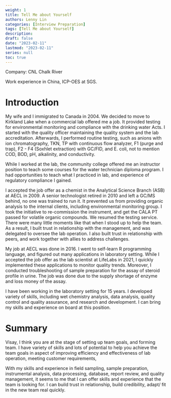 ```yaml
---
weight: 1
title: Tell Me about Yourself
authors: Lenny Lin
categories: [Interview Preparation]
tags: [Tell Me about Yourself]
description: 
draft: false
date: "2023-02-11"
lastmod: "2023-02-11"
series: null
toc: true
---
```



Company: CNL Chalk River

Work experience in China, ICP-OES at SGS.

# Introduction

My wife and I immigrated to Canada in 2004.  We decided to move to Kirkland Lake when a commercial lab offered me a job.  It provided testing for environmental monitoring and compliance with the drinking water Acts.  I started with the quality officer maintaining the quality system and the lab accreditation.  Afterwards, I performed routine testing, such as anions with ion chromatography, TKN, TP with continuous flow analyzer, F1 (purge and trap), F2 - F4 (Soxhlet extraction) with GC/FID, and E. coli, not to mention COD, BOD, pH, alkalinity, and conductivity.  


While I worked at the lab, the community college offered me an instructor position to teach some courses for the water technician diploma program.  I had opportunities to teach what I practiced in lab, and experience of regulatory compliance I gained.  


I accepted the job offer as a chemist in the Analytical Science Branch (ASB) at AECL in 2009. A senior technologist retired in 2010 and left a GC/MS behind, no one was trained to run it. It prevented us from providing organic analysis to the internal clients, including environmental monitoring group. I took the initiative to re-commission the instrument, and get the CALA PT passed for volatile organic compounds. We resumed the testing service.  There were many little moments like that when I stood up to help the team.  As a result, I built trust in relationship with the management, and was delegated to oversee the lab operation.  I also built trust in relationship with peers, and work together with allies to address challenges.


My job at AECL was done in 2016.  I went to self-learn R programming language, and figured out many applications in laboratory setting. While I accepted the job offer as the lab scientist at LifeLabs in 2021, I quickly implemented these applications to monitor quality trends. Moreover, I conducted troubleshooting of sample preparation for the assay of steroid profile in urine.  The job was done due to the supply shortage of enzyme and loss money of the assay.


I have been working in the laboratory setting for 15 years.  I developed variety of skills, including wet chemistry analysis, data analysis, quality control and quality assurance, and research and development.  I can bring my skills and experience on board at this position.


# Summary
Visay, I think you are at the stage of setting up team goals, and forming team.  I have variety of skills and lots of potential to help you achieve the team goals in aspect of improving efficiency and effectiveness of lab operation, meeting customer requirements, 

With my skills and experience in field sampling, sample preparation, instrumental analysis, data processing, database, report review, and quality management, it seems to me that I can offer skills and experience that the team is looking for. I can build trust in relationship, build credibility, adapt/ fit in the new team real quickly.




